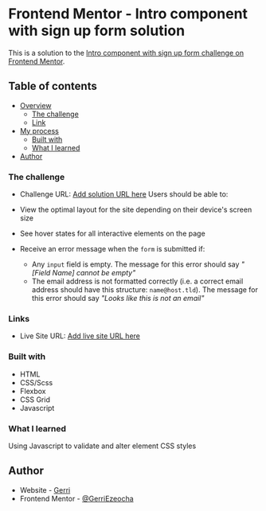 # Frontend Mentor - Intro component with sign up form solution

This is a solution to the [Intro component with sign up form challenge on Frontend Mentor](https://www.frontendmentor.io/challenges/intro-component-with-signup-form-5cf91bd49edda32581d28fd1). 

## Table of contents

- [Overview](#overview)
  - [The challenge](#the-challenge)
  - [Link](#links)
- [My process](#my-process)
  - [Built with](#built-with)
  - [What I learned](#what-i-learned)
- [Author](#author)




### The challenge
- Challenge URL: [Add solution URL here](https://www.frontendmentor.io/challengesintro-component-with-signup-form-5cf91bd49edda32581d28fd1)
Users should be able to:

- View the optimal layout for the site depending on their device's screen size
- See hover states for all interactive elements on the page
- Receive an error message when the `form` is submitted if:
  - Any `input` field is empty. The message for this error should say *"[Field Name] cannot be empty"*
  - The email address is not formatted correctly (i.e. a correct email address should have this structure: `name@host.tld`). The message for this error should say *"Looks like this is not an email"*


### Links

- Live Site URL: [Add live site URL here](https://intro-component-with-signup-form-master-2.vercel.app/)



### Built with

- HTML
- CSS/Scss
- Flexbox
- CSS Grid
- Javascript


### What I learned
Using Javascript to validate and alter element CSS styles

## Author
- Website - [Gerri](https://gerriezeocha.netlify.app)
- Frontend Mentor - [@GerriEzeocha](https://www.frontendmentor.io/profile/GerriEzeocha)



